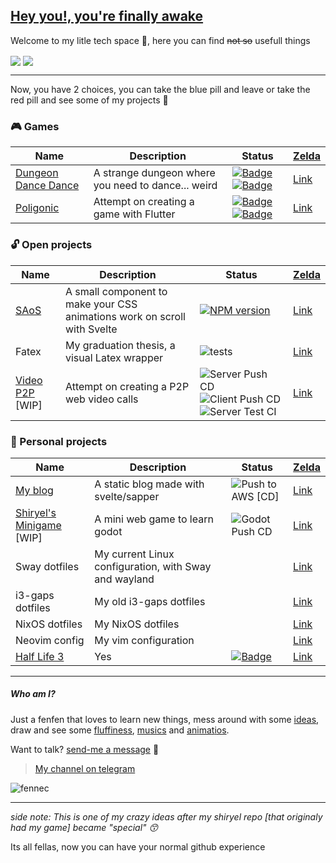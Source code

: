 ## [Hey you!, you're finally awake](https://youtu.be/_WZCvQ5J3pk)

Welcome to my litle tech space :paw_prints:, here you can find ~~not so~~ usefull things

<img align="center" src="https://github-readme-stats.vercel.app/api?username=shiryel&show_icons=true&theme=tokyonight&hide_title=true&count_private=true" />
<img align="center" src="https://github-readme-stats.vercel.app/api/top-langs/?username=shiryel&layout=compact&hide=html,Makefile" />

---

Now, you have 2 choices, you can take the blue pill and leave or take the red pill and see some of my projects :pill:

### :video_game: Games
Name | Description | Status | [Zelda](https://youtu.be/Wl959QnD3lM)
-----|-------------|--------|------
[Dungeon Dance Dance](https://shiryel.itch.io/dungeon-dance-dance) | A strange dungeon where you need to dance... weird | [![Badge](https://img.shields.io/badge/Status-Finished-Teal.svg)](https://shields.io/) [![Badge](https://img.shields.io/badge/-Published-LightSeaGreen.svg)](https://shields.io/) | [Link](https://github.com/shiryel/dungeon-dance-dance)
[Poligonic](https://play.google.com/store/apps/details?id=com.poligonicgames.poligonic) | Attempt on creating a game with Flutter | [![Badge](https://img.shields.io/badge/Status-Unfinished-red.svg)](https://shields.io/) [![Badge](https://img.shields.io/badge/-Published-LightSeaGreen.svg)](https://shields.io/) | [Link](https://github.com/shiryel/dungeon-dance-dance) | [Link](https://github.com/shiryel/poligonic)

### :unlock: Open projects
Name | Description | Status | [Zelda](https://youtu.be/oiuyhxp4w9I)
-----|-------------|--------|------
[SAoS](https://shiryel.github.io/saos/) | A small component to make your CSS animations work on scroll with Svelte | [![NPM version](https://img.shields.io/npm/v/saos.svg?style=flat)](https://npmjs.org/package/saos) | [Link](https://github.com/shiryel/saos)
Fatex | My graduation thesis, a visual Latex wrapper | ![tests](https://github.com/vinicius-molina/fatex/workflows/tests/badge.svg?branch=master) | [Link](https://github.com/shiryel/fatex)
[Video P2P](https://www.webrtc.shiryel.com/) [WIP] | Attempt on creating a P2P web video calls | ![Server Push CD](https://github.com/shiryel/videochat_p2p/workflows/Server%20Push%20CD/badge.svg) ![Client Push CD](https://github.com/shiryel/videochat_p2p/workflows/Client%20Push%20CD/badge.svg) ![Server Test CI](https://github.com/shiryel/videochat_p2p/workflows/Server%20Test%20CI/badge.svg) | [Link](https://github.com/shiryel/videochat_p2p)


### :lock_with_ink_pen: Personal projects
Name | Description | Status | [Zelda](https://youtu.be/Tt7bzxurJ1I)
-----|-------------|--------|------
[My blog](https://www.blog.shiryel.com/) | A static blog made with svelte/sapper | ![Push to AWS [CD]](https://github.com/shiryel/shiryel_blog/workflows/Push%20to%20AWS%20%5BCD%5D/badge.svg) | [Link](https://github.com/shiryel/shiryel_blog)
[Shiryel's Minigame](https://www.shiryel.com/) [WIP] | A mini web game to learn godot | ![Godot Push CD](https://github.com/shiryel/shiryel_game/workflows/Godot%20Push%20CD/badge.svg) | [Link](https://github.com/shiryel/shiryel_game)
Sway dotfiles | My current Linux configuration, with Sway and wayland |  | [Link](https://github.com/shiryel/sway-dotfiles)
i3-gaps dotfiles | My old i3-gaps dotfiles |  | [Link](https://github.com/shiryel/i3gaps-dotfiles)
NixOS dotfiles | My NixOS dotfiles |  | [Link](https://github.com/shiryel/nixos-dotfiles)
Neovim config | My vim configuration |  | [Link](https://github.com/shiryel/neoVim-configs)
[Half Life 3](https://youtu.be/dQw4w9WgXcQ) | Yes | [![Badge](https://img.shields.io/badge/Status-YES-LightSeaGreen.svg)](https://shields.io/) | [Link](https://youtu.be/dQw4w9WgXcQ)

---

##### Who am I?

Just a fenfen that loves to learn new things, mess around with some [ideas](https://www.shiryel.com/), draw and see some [fluffiness](https://http.cat/), 
[mu](https://youtu.be/cTLAZunyA38)[si](https://youtu.be/slze868xkPI)[cs](https://youtu.be/FF3Dr3_h0Hw) and
[a](https://youtu.be/EYTLY17Io3c)[n](https://youtu.be/tuHe9lm5vUE)[i](https://youtu.be/ugH0YaBSaYk)[m](https://youtu.be/-PKNuZovuSw)[a](https://youtu.be/DRkgH7Uu-hA)[t](https://youtu.be/QZPSXI43P-I)[i](https://youtu.be/lIES3ii-IOg)[o](https://youtu.be/YgGzAKP_HuM)[s](https://youtu.be/ZZ5LpwO-An4).

Want to talk? [send-me a message](https://t.me/shiryel) :speech_balloon:
> [My channel on telegram](https://t.me/shiryelden)

![fennec](https://github.com/shiryel/shiryel/blob/master/fennec.jpg?raw=true)

---

*side note: This is one of my crazy ideas after my shiryel repo [that originaly had my game] became "special" :kissing_smiling_eyes:*
 
 Its all fellas, now you can have your normal github experience
